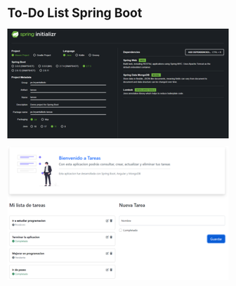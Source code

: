 # To-Do List Spring Boot

![Iniciando proyecto](src/main/resources/static/img/base.png)

![Proyecto finalizado Angular](src/main/resources/static/img/fin.png)



